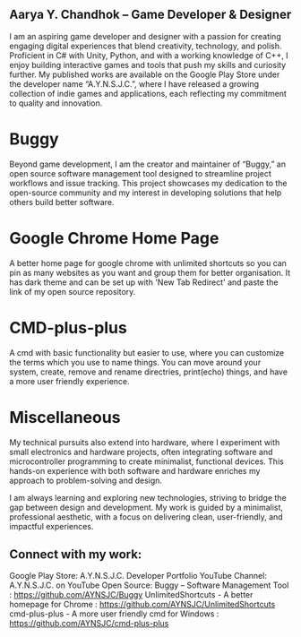 ## Aarya Y. Chandhok – Game Developer & Designer

I am an aspiring game developer and designer with a passion for creating engaging digital experiences that blend creativity, technology, and polish. Proficient in C# with Unity, Python, and with a working knowledge of C++, I enjoy building interactive games and tools that push my skills and curiosity further. My published works are available on the Google Play Store under the developer name “A.Y.N.S.J.C.”, where I have released a growing collection of indie games and applications, each reflecting my commitment to quality and innovation.

# Buggy
Beyond game development, I am the creator and maintainer of “Buggy,” an open source software management tool designed to streamline project workflows and issue tracking. This project showcases my dedication to the open-source community and my interest in developing solutions that help others build better software.

# Google Chrome Home Page
A better home page for google chrome with unlimited shortcuts so you can pin as many websites as you want and group them for better organisation. It has dark theme and can be set up with 'New Tab Redirect' and paste the link of my open source repository.

# CMD-plus-plus
A cmd with basic functionality but easier to use, where you can customize the terms which you use to name things. You can move around your system, create, remove and rename directries, print(echo) things, and have a more user friendly experience.

# Miscellaneous

My technical pursuits also extend into hardware, where I experiment with small electronics and hardware projects, often integrating software and microcontroller programming to create minimalist, functional devices. This hands-on experience with both software and hardware enriches my approach to problem-solving and design.

I am always learning and exploring new technologies, striving to bridge the gap between design and development. My work is guided by a minimalist, professional aesthetic, with a focus on delivering clean, user-friendly, and impactful experiences.

## Connect with my work:

Google Play Store: A.Y.N.S.J.C. Developer Portfolio
YouTube Channel: A.Y.N.S.J.C. on YouTube
Open Source: Buggy – Software Management Tool : https://github.com/AYNSJC/Buggy
             UnlimitedShortcuts - A better homepage for Chrome : https://github.com/AYNSJC/UnlimitedShortcuts
             cmd-plus-plus - A more user friendly cmd for Windows : https://github.com/AYNSJC/cmd-plus-plus

